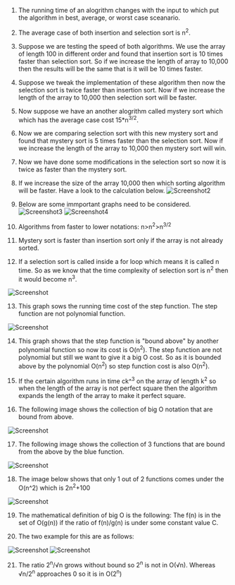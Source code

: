 1. The running time of an alogrithm changes with the input to which put the algorithm in best, average, or worst case sceanario.
2. The average case of both insertion and selection sort is n<sup>2</sup>. 
3. Suppose we are testing the speed of both algorithms. We use the array of length 100 in different order and found that insertion sort is 10 times faster than selection sort. So if we increase the length of array to 10,000 then the results will be the same that is it will be 10 times faster.
4. Suppose we tweak the implementation of these algorithm then now the selection sort is twice faster than insertion sort. Now if we increase the length of the array to 10,000 then selection sort will be faster.
5. Now suppose we have an another alogrithm called mystery sort which which has the average case cost 15*n<sup>3/2</sup>.
6. Now we are comparing selection sort with this new mystery sort and found that mystery sort is 5 times faster than the selection sort. Now if we increase the length of the array to 10,000 then mystery sort will win.
7. Now we have done some modifications in the selection sort so now it is twice as faster than the mystery sort.
8. If we increase the size of the array 10,000 then which sorting algorithm will be faster. Have a look to the calculation below.
![Screenshot2](./Images/mysele.jpg)

9. Below are some immportant graphs need to be considered.
![Screenshot3](./Images/graph1bigo.png)
![Screenshot4](./Images/graph2bigo.png)

10. Algorithms from faster to lower notations:
n>n<sup>2</sup>>n<sup>3/2</sup>

11. Mystery sort is faster than insertion sort only if the array is not already sorted.

12. If a selection sort is called inside a for loop which means it is called n time. So as we know that the time complexity of selection sort is n<sup>2</sup> then it would become n<sup>3</sup>.


![Screenshot](./Images/staircase.png)

13. This graph sows the running time cost of the step function. The step function are not polynomial function. 

![Screenshot](./Images/boundabovestep.png)

14. This graph shows that the step function is "bound above" by another polynomial function so now its cost is O(n<sup>2</sup>). The step function are not polynomial but still we want to give it a big O cost. So as it is bounded above by the polynomial O(n<sup>2</sup>) so step function cost is also O(n<sup>2</sup>).

15. If the certain algorithm runs in time ck^<sup>3</sup> on the array of length k<sup>2</sup> so when the length of the array is not perfect square then the algorithm expands the length of the array to make it perfect square.

16. The following image shows the collection of big O notation that are bound from above.

![Screenshot](./Images/bigocollection.png)

17. The following image shows the collection of 3 functions that are bound from the above by the blue function.

![Screenshot](./Images/functions4bigo.png)

18. The image below shows that only 1 out of 2 functions comes under the O(n^2) which is 2n<sup>2</sup>+100

![Screenshot](./Images/functions2bound.png)

19. The mathematical definition of big O is the following: The f(n) is in the set of O(g(n)) if the ratio of f(n)/g(n) is under some constant value C.

20. The two example for this are as follows:

![Screenshot](./Images/ratio1bigo.png)
![Screenshot](./Images/ratio2bigo.png)

21. The ratio 2<sup>n</sup>/&radic;n grows without bound so 2<sup>n</sup> is not in O(&radic;n). Whereas &radic;n/2<sup>n</sup> approaches 0 so it is in O(2<sup>n</sup>)

